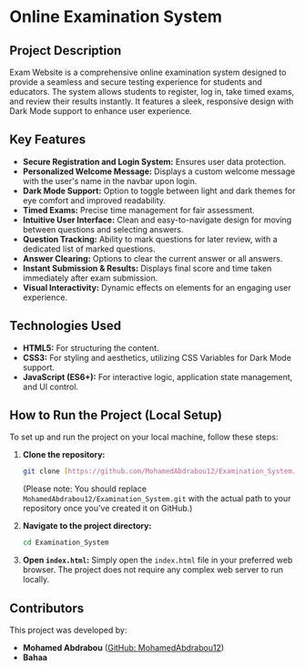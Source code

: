 # Online Examination System

## Project Description
Exam Website is a comprehensive online examination system designed to provide a seamless and secure testing experience for students and educators. The system allows students to register, log in, take timed exams, and review their results instantly. It features a sleek, responsive design with Dark Mode support to enhance user experience.

## Key Features
* **Secure Registration and Login System:** Ensures user data protection.
* **Personalized Welcome Message:** Displays a custom welcome message with the user's name in the navbar upon login.
* **Dark Mode Support:** Option to toggle between light and dark themes for eye comfort and improved readability.
* **Timed Exams:** Precise time management for fair assessment.
* **Intuitive User Interface:** Clean and easy-to-navigate design for moving between questions and selecting answers.
* **Question Tracking:** Ability to mark questions for later review, with a dedicated list of marked questions.
* **Answer Clearing:** Options to clear the current answer or all answers.
* **Instant Submission & Results:** Displays final score and time taken immediately after exam submission.
* **Visual Interactivity:** Dynamic effects on elements for an engaging user experience.

## Technologies Used
* **HTML5:** For structuring the content.
* **CSS3:** For styling and aesthetics, utilizing CSS Variables for Dark Mode support.
* **JavaScript (ES6+):** For interactive logic, application state management, and UI control.

## How to Run the Project (Local Setup)
To set up and run the project on your local machine, follow these steps:

1.  **Clone the repository:**
    ```bash
    git clone [https://github.com/MohamedAbdrabou12/Examination_System.git](https://github.com/MohamedAbdrabou12/Examination_System.git)
    ```
    (Please note: You should replace `MohamedAbdrabou12/Examination_System.git` with the actual path to your repository once you've created it on GitHub.)

2.  **Navigate to the project directory:**
    ```bash
    cd Examination_System
    ```

3.  **Open `index.html`:**
    Simply open the `index.html` file in your preferred web browser. The project does not require any complex web server to run locally.

## Contributors
This project was developed by:

* **Mohamed Abdrabou** ([GitHub: MohamedAbdrabou12](https://github.com/MohamedAbdrabou12))
* **Bahaa**
